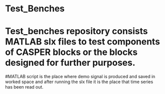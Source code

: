 # Test_Benches
# Test_benches repository consists MATLAB slx files to test components of CASPER blocks or the blocks designed for further purposes.
#MATLAB script is the place where demo signal is produced and saved in worked space and after running the slx file it is the place that time series has been read out.
